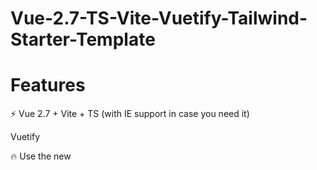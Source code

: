 # Vue-2.7-TS-Vite-Vuetify-Tailwind-Starter-Template

<h1>Features</h1> 

⚡️ Vue 2.7 + Vite + TS (with IE support in case you need it)

Vuetify

🔥 Use the new <script setup> syntax

🍍 State Management via Pinia

🎨 TailwindCss










